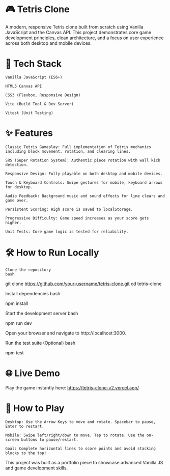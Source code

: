 # 🎮 Tetris Clone

A modern, responsive Tetris clone built from scratch using Vanilla JavaScript and the Canvas API. This project demonstrates core game development principles, clean architecture, and a focus on user experience across both desktop and mobile devices.

# 🚀 Tech Stack

    Vanilla JavaScript (ES6+)

    HTML5 Canvas API

    CSS3 (Flexbox, Responsive Design)

    Vite (Build Tool & Dev Server)

    Vitest (Unit Testing)

# ✨ Features

    Classic Tetris Gameplay: Full implementation of Tetris mechanics including block movement, rotation, and clearing lines.

    SRS (Super Rotation System): Authentic piece rotation with wall kick detection.

    Responsive Design: Fully playable on both desktop and mobile devices.

    Touch & Keyboard Controls: Swipe gestures for mobile, keyboard arrows for desktop.

    Audio Feedback: Background music and sound effects for line clears and game over.

    Persistent Scoring: High score is saved to localStorage.

    Progressive Difficulty: Game speed increases as your score gets higher.

    Unit Tests: Core game logic is tested for reliability.

# 🛠️ How to Run Locally

    Clone the repository
    bash

git clone https://github.com/your-username/tetris-clone.git
cd tetris-clone

Install dependencies
bash

npm install

Start the development server
bash

npm run dev

Open your browser and navigate to http://localhost:3000.

Run the test suite (Optional)
bash

npm test

# 🌐 Live Demo

Play the game instantly here:
https://tetris-clone-v2.vercel.app/

# 🎯 How to Play

    Desktop: Use the Arrow Keys to move and rotate. Spacebar to pause, Enter to restart.

    Mobile: Swipe left/right/down to move. Tap to rotate. Use the on-screen buttons to pause/restart.

    Goal: Complete horizontal lines to score points and avoid stacking blocks to the top!

This project was built as a portfolio piece to showcase advanced Vanilla JS and game development skills.